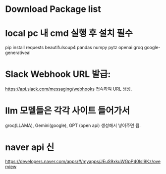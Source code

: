 # Download Package list 
# local pc 내 cmd 실행 후 설치 필수
pip install requests beautifulsoup4 pandas numpy pytz openai groq google-generativeai
# Slack Webhook URL 발급:
https://api.slack.com/messaging/webhooks 접속하여 URL 생성.
# llm 모델들은 각각 사이트 들어가서 
groq(LLAMA), Gemini(google), GPT (open api) 생성해서 넣어주면 됨.
# naver api 신
https://developers.naver.com/apps/#/myapps/JEuS9xkuWGpP40lsI9Kz/overview
